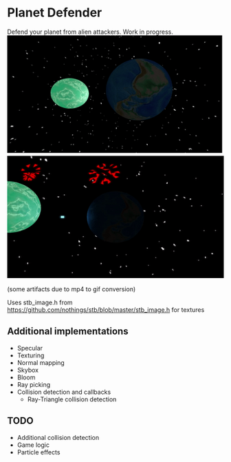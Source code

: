 # Planet Defender
Defend your planet from alien attackers.
Work in progress.
<img src="/gifs/ShaderScene.gif?raw=true">
<img src="/gifs/DefendScene.gif?raw=false">

(some artifacts due to mp4 to gif conversion)

Uses stb_image.h from https://github.com/nothings/stb/blob/master/stb_image.h for textures

## Additional implementations
- Specular
- Texturing
- Normal mapping
- Skybox
- Bloom
- Ray picking
- Collision detection and callbacks
  - Ray-Triangle collision detection


## TODO
- Additional collision detection
- Game logic
- Particle effects
